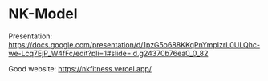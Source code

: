 # NK-Model
Presentation: https://docs.google.com/presentation/d/1pzG5o688KKqPnYmpIzrL0ULQhc-we-Lcq7EjP_W4fFc/edit?pli=1#slide=id.g24370b76ea0_0_82

Good website: https://nkfitness.vercel.app/
